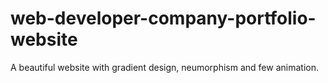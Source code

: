 # web-developer-company-portfolio-website
A beautiful website with gradient design, neumorphism and few animation.
